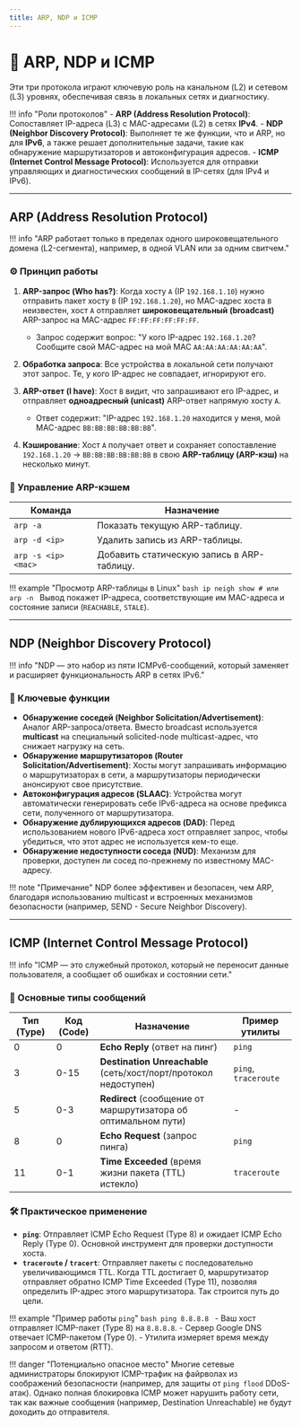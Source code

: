 ```yaml
---
title: ARP, NDP и ICMP
---
```


# 📡 ARP, NDP и ICMP

Эти три протокола играют ключевую роль на канальном (L2) и сетевом (L3) уровнях, обеспечивая связь в локальных сетях и диагностику.

!!! info "Роли протоколов"
    - **ARP (Address Resolution Protocol)**: Сопоставляет IP-адреса (L3) с MAC-адресами (L2) в сетях **IPv4**.
    - **NDP (Neighbor Discovery Protocol)**: Выполняет те же функции, что и ARP, но для **IPv6**, а также решает дополнительные задачи, такие как обнаружение маршрутизаторов и автоконфигурация адресов.
    - **ICMP (Internet Control Message Protocol)**: Используется для отправки управляющих и диагностических сообщений в IP-сетях (для IPv4 и IPv6).

---

##  ARP (Address Resolution Protocol)

!!! info "ARP работает только в пределах одного широковещательного домена (L2-сегмента), например, в одной VLAN или за одним свитчем."

### ⚙️ Принцип работы

1.  **ARP-запрос (Who has?)**: Когда хосту `A` (IP `192.168.1.10`) нужно отправить пакет хосту `B` (IP `192.168.1.20`), но MAC-адрес хоста `B` неизвестен, хост `A` отправляет **широковещательный (broadcast)** ARP-запрос на MAC-адрес `FF:FF:FF:FF:FF:FF`.
    - Запрос содержит вопрос: "У кого IP-адрес `192.168.1.20`? Сообщите свой MAC-адрес на мой MAC `AA:AA:AA:AA:AA:AA`".

2.  **Обработка запроса**: Все устройства в локальной сети получают этот запрос. Те, у кого IP-адрес не совпадает, игнорируют его.

3.  **ARP-ответ (I have)**: Хост `B` видит, что запрашивают его IP-адрес, и отправляет **одноадресный (unicast)** ARP-ответ напрямую хосту `A`.
    - Ответ содержит: "IP-адрес `192.168.1.20` находится у меня, мой MAC-адрес `BB:BB:BB:BB:BB:BB`".

4.  **Кэширование**: Хост `A` получает ответ и сохраняет сопоставление `192.168.1.20` -> `BB:BB:BB:BB:BB:BB` в свою **ARP-таблицу (ARP-кэш)** на несколько минут.

### 🧰 Управление ARP-кэшем

| Команда        | Назначение                                       |
| -------------- | ------------------------------------------------ |
| `arp -a`       | Показать текущую ARP-таблицу.                    |
| `arp -d <ip>`  | Удалить запись из ARP-таблицы.                   |
| `arp -s <ip> <mac>` | Добавить статическую запись в ARP-таблицу.       |

!!! example "Просмотр ARP-таблицы в Linux"
    ```bash
    ip neigh show
    # или
    arp -n
    ```
    Вывод покажет IP-адреса, соответствующие им MAC-адреса и состояние записи (`REACHABLE`, `STALE`).

---

## NDP (Neighbor Discovery Protocol)

!!! info "NDP — это набор из пяти ICMPv6-сообщений, который заменяет и расширяет функциональность ARP в сетях IPv6."

### 🚀 Ключевые функции

-   **Обнаружение соседей (Neighbor Solicitation/Advertisement)**: Аналог ARP-запроса/ответа. Вместо broadcast используется **multicast** на специальный solicited-node multicast-адрес, что снижает нагрузку на сеть.
-   **Обнаружение маршрутизаторов (Router Solicitation/Advertisement)**: Хосты могут запрашивать информацию о маршрутизаторах в сети, а маршрутизаторы периодически анонсируют свое присутствие.
-   **Автоконфигурация адресов (SLAAC)**: Устройства могут автоматически генерировать себе IPv6-адреса на основе префикса сети, полученного от маршрутизатора.
-   **Обнаружение дублирующихся адресов (DAD)**: Перед использованием нового IPv6-адреса хост отправляет запрос, чтобы убедиться, что этот адрес не используется кем-то еще.
-   **Обнаружение недоступности соседа (NUD)**: Механизм для проверки, доступен ли сосед по-прежнему по известному MAC-адресу.

!!! note "Примечание"
    NDP более эффективен и безопасен, чем ARP, благодаря использованию multicast и встроенных механизмов безопасности (например, SEND - Secure Neighbor Discovery).

---

## ICMP (Internet Control Message Protocol)

!!! info "ICMP — это служебный протокол, который не переносит данные пользователя, а сообщает об ошибках и состоянии сети."

### 🎯 Основные типы сообщений

| Тип (Type) | Код (Code) | Назначение                                                                 | Пример утилиты |
|------------|------------|----------------------------------------------------------------------------|----------------|
| 0          | 0          | **Echo Reply** (ответ на пинг)                                             | `ping`         |
| 3          | 0-15       | **Destination Unreachable** (сеть/хост/порт/протокол недоступен)         | `ping`, `traceroute` |
| 5          | 0-3        | **Redirect** (сообщение от маршрутизатора об оптимальном пути)             | -              |
| 8          | 0          | **Echo Request** (запрос пинга)                                            | `ping`         |
| 11         | 0-1        | **Time Exceeded** (время жизни пакета (TTL) истекло)                       | `traceroute`   |

### 🛠️ Практическое применение

-   **`ping`**: Отправляет ICMP Echo Request (Type 8) и ожидает ICMP Echo Reply (Type 0). Основной инструмент для проверки доступности хоста.
-   **`traceroute` / `tracert`**: Отправляет пакеты с последовательно увеличивающимся TTL. Когда TTL достигает 0, маршрутизатор отправляет обратно ICMP Time Exceeded (Type 11), позволяя определить IP-адрес этого маршрутизатора. Так строится путь до цели.

!!! example "Пример работы `ping`"
    ```bash
    ping 8.8.8.8
    ```
    - Ваш хост отправляет ICMP-пакет (Type 8) на `8.8.8.8`.
    - Сервер Google DNS отвечает ICMP-пакетом (Type 0).
    - Утилита измеряет время между запросом и ответом (RTT).

!!! danger "Потенциально опасное место"
    Многие сетевые администраторы блокируют ICMP-трафик на файрволах из соображений безопасности (например, для защиты от `ping flood` DDoS-атак). Однако полная блокировка ICMP может нарушить работу сети, так как важные сообщения (например, Destination Unreachable) не будут доходить до отправителя.
